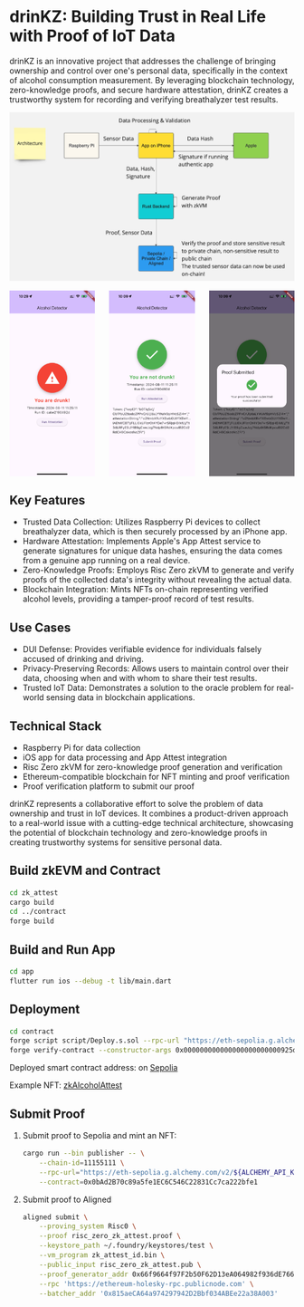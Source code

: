# drinKZ: Building Trust in Real Life with Proof of IoT Data

drinKZ is an innovative project that addresses the challenge of bringing ownership and control over one's personal data, specifically in the context of alcohol consumption measurement. By leveraging blockchain technology, zero-knowledge proofs, and secure hardware attestation, drinKZ creates a trustworthy system for recording and verifying breathalyzer test results.

![drinKZ](./imgs/arch.jpg)

<div style="display: flex; justify-content: space-between;">
  <img src="./imgs/app1.png" width="30%" alt="App Screenshot 1">
  <img src="./imgs/app2.png" width="30%" alt="App Screenshot 2">
  <img src="./imgs/app3.png" width="30%" alt="App Screenshot 3">
</div>

## Key Features

- Trusted Data Collection: Utilizes Raspberry Pi devices to collect breathalyzer data, which is then securely processed by an iPhone app.
- Hardware Attestation: Implements Apple's App Attest service to generate signatures for unique data hashes, ensuring the data comes from a genuine app running on a real device.
- Zero-Knowledge Proofs: Employs Risc Zero zkVM to generate and verify proofs of the collected data's integrity without revealing the actual data.
- Blockchain Integration: Mints NFTs on-chain representing verified alcohol levels, providing a tamper-proof record of test results.

## Use Cases

- DUI Defense: Provides verifiable evidence for individuals falsely accused of drinking and driving.
- Privacy-Preserving Records: Allows users to maintain control over their data, choosing when and with whom to share their test results.
- Trusted IoT Data: Demonstrates a solution to the oracle problem for real-world sensing data in blockchain applications.

## Technical Stack

- Raspberry Pi for data collection
- iOS app for data processing and App Attest integration
- Risc Zero zkVM for zero-knowledge proof generation and verification
- Ethereum-compatible blockchain for NFT minting and proof verification
- Proof verification platform to submit our proof

drinKZ represents a collaborative effort to solve the problem of data ownership and trust in IoT devices. It combines a product-driven approach to a real-world issue with a cutting-edge technical architecture, showcasing the potential of blockchain technology and zero-knowledge proofs in creating trustworthy systems for sensitive personal data.

## Build zkEVM and Contract

```bash
cd zk_attest
cargo build
cd ../contract
forge build
```

## Build and Run App

```bash
cd app
flutter run ios --debug -t lib/main.dart
```

## Deployment

```bash
cd contract
forge script script/Deploy.s.sol --rpc-url "https://eth-sepolia.g.alchemy.com/v2/${ALCHEMY_API_KEY}" --broadcast
forge verify-contract --constructor-args 0x000000000000000000000000925d8331ddc0a1F0d96E68CF073DFE1d92b69187 --chain-id 11155111 0x0bAd2B70c89a5fe1EC6C546C22831Cc7ca22bfe1 contracts/ZkAlcoholAttest.sol:ZkAlcoholAttest
```

Deployed smart contract address: on [Sepolia](https://sepolia.etherscan.io/address/0x0bad2b70c89a5fe1ec6c546c22831cc7ca22bfe1)

Example NFT: [zkAlcoholAttest](https://testnets.opensea.io/assets/sepolia/0x0bad2b70c89a5fe1ec6c546c22831cc7ca22bfe1/0)

## Submit Proof

1. Submit proof to Sepolia and mint an NFT:

    ```bash
    cargo run --bin publisher -- \
        --chain-id=11155111 \
        --rpc-url="https://eth-sepolia.g.alchemy.com/v2/${ALCHEMY_API_KEY}" \
        --contract=0x0bAd2B70c89a5fe1EC6C546C22831Cc7ca222bfe1
    ```

2. Submit proof to Aligned

    ```bash
    aligned submit \
        --proving_system Risc0 \
        --proof risc_zero_zk_attest.proof \
        --keystore_path ~/.foundry/keystores/test \
        --vm_program zk_attest_id.bin \
        --public_input risc_zero_zk_attest.pub \
        --proof_generator_addr 0x66f9664f97F2b50F62D13eA064982f936dE76657 \
        --rpc 'https://ethereum-holesky-rpc.publicnode.com' \
        --batcher_addr '0x815aeCA64a974297942D2Bbf034ABEe22a38A003'
    ```
